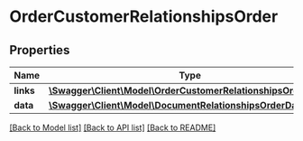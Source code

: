 # OrderCustomerRelationshipsOrder

## Properties
Name | Type | Description | Notes
------------ | ------------- | ------------- | -------------
**links** | [**\Swagger\Client\Model\OrderCustomerRelationshipsOrderLinks**](OrderCustomerRelationshipsOrderLinks.md) |  | [optional] 
**data** | [**\Swagger\Client\Model\DocumentRelationshipsOrderData**](DocumentRelationshipsOrderData.md) |  | [optional] 

[[Back to Model list]](../../README.md#documentation-for-models) [[Back to API list]](../../README.md#documentation-for-api-endpoints) [[Back to README]](../../README.md)

